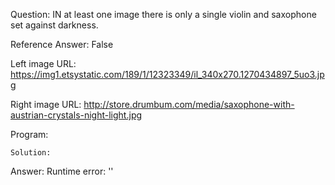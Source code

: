 Question: IN at least one image there is only a single violin and  saxophone set against darkness.

Reference Answer: False

Left image URL: https://img1.etsystatic.com/189/1/12323349/il_340x270.1270434897_5uo3.jpg

Right image URL: http://store.drumbum.com/media/saxophone-with-austrian-crystals-night-light.jpg

Program:

```
Solution:
```
Answer: Runtime error: ''

